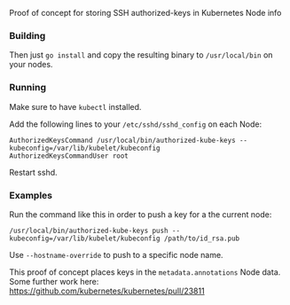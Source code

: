 Proof of concept for storing SSH authorized-keys in Kubernetes Node info

### Building

Then just ```go install``` and copy the resulting binary to ```/usr/local/bin```
on your nodes.

### Running

Make sure to have ```kubectl``` installed.

Add the following lines to your ```/etc/sshd/sshd_config``` on each Node:

```
AuthorizedKeysCommand /usr/local/bin/authorized-kube-keys --kubeconfig=/var/lib/kubelet/kubeconfig
AuthorizedKeysCommandUser root
```

Restart sshd.

### Examples

Run the command like this in order to push a key for a the current node:

```
/usr/local/bin/authorized-kube-keys push --kubeconfig=/var/lib/kubelet/kubeconfig /path/to/id_rsa.pub
```

Use ```--hostname-override``` to push to a specific node name.

This proof of concept places keys in the ```metadata.annotations``` Node data. Some further work here: https://github.com/kubernetes/kubernetes/pull/23811
